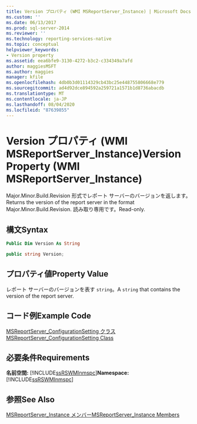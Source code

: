 ```yaml
---
title: Version プロパティ (WMI MSReportServer_Instance) | Microsoft Docs
ms.custom: ''
ms.date: 06/13/2017
ms.prod: sql-server-2014
ms.reviewer: ''
ms.technology: reporting-services-native
ms.topic: conceptual
helpviewer_keywords:
- Version property
ms.assetid: eea6bfe9-3130-4272-b3c2-c334349a7afd
author: maggiesMSFT
ms.author: maggies
manager: kfile
ms.openlocfilehash: 4db0b3d01114329cb43bc25e448755806668e779
ms.sourcegitcommit: ad4d92dce894592a259721a1571b1d8736abacdb
ms.translationtype: MT
ms.contentlocale: ja-JP
ms.lasthandoff: 08/04/2020
ms.locfileid: "87639855"
---
```

# <a name="version-property-wmi-msreportserver_instance"></a><span data-ttu-id="ece65-102">Version プロパティ (WMI MSReportServer_Instance)</span><span class="sxs-lookup"><span data-stu-id="ece65-102">Version Property (WMI MSReportServer_Instance)</span></span>
  <span data-ttu-id="ece65-103">Major.Minor.Build.Revision 形式でレポート サーバーのバージョンを返します。</span><span class="sxs-lookup"><span data-stu-id="ece65-103">Returns the version of the report server in the format Major.Minor.Build.Revision.</span></span> <span data-ttu-id="ece65-104">読み取り専用です。</span><span class="sxs-lookup"><span data-stu-id="ece65-104">Read-only.</span></span>  
  
## <a name="syntax"></a><span data-ttu-id="ece65-105">構文</span><span class="sxs-lookup"><span data-stu-id="ece65-105">Syntax</span></span>  
  
```vb  
Public Dim Version As String  
```  
  
```csharp  
public string Version;  
```  
  
## <a name="property-value"></a><span data-ttu-id="ece65-106">プロパティ値</span><span class="sxs-lookup"><span data-stu-id="ece65-106">Property Value</span></span>  
 <span data-ttu-id="ece65-107">レポート サーバーのバージョンを表す `string`。</span><span class="sxs-lookup"><span data-stu-id="ece65-107">A `string` that contains the version of the report server.</span></span>  
  
## <a name="example-code"></a><span data-ttu-id="ece65-108">コード例</span><span class="sxs-lookup"><span data-stu-id="ece65-108">Example Code</span></span>  
 [<span data-ttu-id="ece65-109">MSReportServer_ConfigurationSetting クラス</span><span class="sxs-lookup"><span data-stu-id="ece65-109">MSReportServer_ConfigurationSetting Class</span></span>](msreportserver-configurationsetting-class.md)  
  
## <a name="requirements"></a><span data-ttu-id="ece65-110">必要条件</span><span class="sxs-lookup"><span data-stu-id="ece65-110">Requirements</span></span>  
 <span data-ttu-id="ece65-111">**名前空間:** [!INCLUDE[ssRSWMInmspc](../../includes/ssrswminmspc-md.md)]</span><span class="sxs-lookup"><span data-stu-id="ece65-111">**Namespace:** [!INCLUDE[ssRSWMInmspc](../../includes/ssrswminmspc-md.md)]</span></span>  
  
## <a name="see-also"></a><span data-ttu-id="ece65-112">参照</span><span class="sxs-lookup"><span data-stu-id="ece65-112">See Also</span></span>  
 [<span data-ttu-id="ece65-113">MSReportServer_Instance メンバー</span><span class="sxs-lookup"><span data-stu-id="ece65-113">MSReportServer_Instance Members</span></span>](msreportserver-instance-members.md)  
  
  
